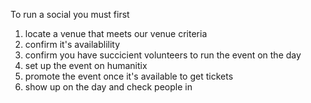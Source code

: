 To run a social you must first 

1) locate a venue that meets our venue criteria
2) confirm it's availablility
3) confirm you have succicient volunteers to run the event on the day
4) set up the event on humanitix
5) promote the event once it's available to get tickets
6) show up on the day and check people in
